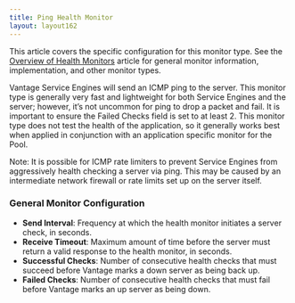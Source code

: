 ```yaml
---
title: Ping Health Monitor
layout: layout162
---
```

This article covers the specific configuration for this monitor type.  See the <a href="/docs/16.2/overview-of-health-monitors">Overview of Health Monitors</a> article for general monitor information, implementation, and other monitor types.

Vantage Service Engines will send an ICMP ping to the server. This monitor type is generally very fast and lightweight for both Service Engines and the server; however, it’s not uncommon for ping to drop a packet and fail. It is important to ensure the Failed Checks field is set to at least 2. This monitor type does not test the health of the application, so it generally works best when applied in conjunction with an application specific monitor for the Pool.

Note:  It is possible for ICMP rate limiters to prevent Service Engines from aggressively health checking a server via ping.  This may be caused by an intermediate network firewall or rate limits set up on the server itself.

### General Monitor Configuration

* **Send Interval**:  Frequency at which the health monitor initiates a server check, in seconds.
* **Receive Timeout**:  Maximum amount of time before the server must return a valid response to the health monitor, in seconds.
* **Successful Checks**:  Number of consecutive health checks that must succeed before Vantage marks a down server as being back up.
* **Failed Checks**:  Number of consecutive health checks that must fail before Vantage marks an up server as being down. 
